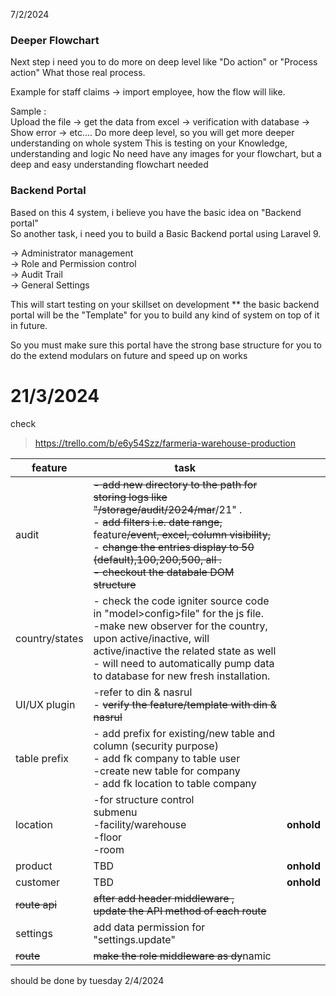 
 7/2/2024
### Deeper Flowchart
Next step i need you to do more on deep level like "Do action" or "Process action" What those real process.  
  
Example for staff claims -> import employee, how the flow will like.  
  
Sample :  
Upload the file -> get the data from excel -> verification with database -> Show error -> etc....
Do more deep level, so you will get more deeper understanding on whole system
This is testing on your Knowledge, understanding and logic
No need have any images for your flowchart, but a deep and easy understanding flowchart needed
### Backend Portal
Based on this 4 system, i believe you have the basic idea on "Backend portal"  
So another task, i need you to build a Basic Backend portal using Laravel 9.  
  
-> Administrator management  
-> Role and Permission control  
-> Audit Trail  
-> General Settings

This will start testing on your skillset on development
** the basic backend portal will be the "Template" for you to build any kind of system on top of it in future.  
  
So you must make sure this portal have the strong base structure for you to do the extend modulars on future and speed up on works
# 21/3/2024

check
>https://trello.com/b/e6y54Szz/farmeria-warehouse-production

| feature        | task                                                                                                                                                                                                                                                                                                    |            |
| -------------- | ------------------------------------------------------------------------------------------------------------------------------------------------------------------------------------------------------------------------------------------------------------------------------------------------------- | ---------- |
| audit          | ~~- add new directory to the path for storing logs like "/storage/audit/2024/mar~~/21" .  <br>- ~~add filters i.e. date range,~~ feature~~/event, excel, column visibility,~~ <br>- ~~change the entries display to 50 (default),100,200,500, all .~~<br>~~- checkout the databale DOM structure~~ <br> |            |
| country/states | - check the code igniter source code in "model>config>file" for the js file.<br>-make new observer for the country, upon active/inactive, will active/inactive the related state as well<br>- will need to automatically pump data to database for new fresh installation.                              |            |
| UI/UX plugin   | -refer to din & nasrul<br>- ~~verify the feature/template with din & nasrul~~                                                                                                                                                                                                                           |            |
| table prefix   | - add prefix for existing/new table and column (security purpose)<br>- add fk company to table user<br>-create new table for company<br>- add fk location to table company                                                                                                                              |            |
| location       | -for structure control<br>submenu<br>-facility/warehouse <br>-floor<br>-room<br>                                                                                                                                                                                                                        | **onhold** |
| product        | TBD                                                                                                                                                                                                                                                                                                     | **onhold** |
| customer       | TBD                                                                                                                                                                                                                                                                                                     | **onhold** |
| ~~route api~~  | ~~after add header middleware , <br>update the API method of each route~~                                                                                                                                                                                                                               |            |
| settings       | add data permission for "settings.update"                                                                                                                                                                                                                                                               |            |
| ~~route~~      | ~~make the role middleware as dy~~namic                                                                                                                                                                                                                                                                 |            |
should be done by tuesday 2/4/2024 